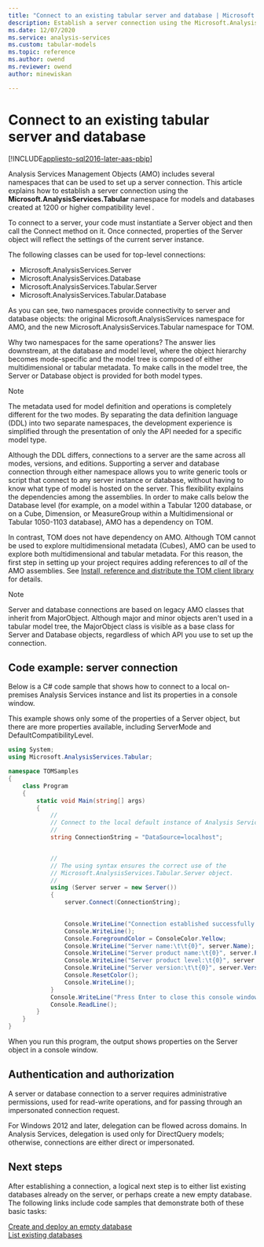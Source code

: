 ```yaml
---
title: "Connect to an existing tabular server and database | Microsoft Docs"
description: Establish a server connection using the Microsoft.AnalysisServices.Tabular namespace for models and databases created at 1200 or higher compatibility level.
ms.date: 12/07/2020
ms.service: analysis-services
ms.custom: tabular-models
ms.topic: reference
ms.author: owend
ms.reviewer: owend
author: minewiskan

---
```

# Connect to an existing tabular server and database

[!INCLUDE[appliesto-sql2016-later-aas-pbip](../includes/appliesto-sql2016-later-aas-pbip.md)]

Analysis Services Management Objects (AMO) includes several namespaces that can be used to set up a server connection. This article explains how to establish a server connection using the **Microsoft.AnalysisServices.Tabular** namespace for models and databases created at 1200 or higher compatibility level .

To connect to a server, your code must instantiate a Server object and then call the Connect method on it. Once connected, properties of the Server object will reflect the settings of the current server instance.

The following classes can be used for top-level connections:

* Microsoft.AnalysisServices.Server
* Microsoft.AnalysisServices.Database
* Microsoft.AnalysisServices.Tabular.Server
* Microsoft.AnalysisServices.Tabular.Database

As you can see, two namespaces provide connectivity to server and database objects:  the original Microsoft.AnalysisServices namespace for AMO, and the new Microsoft.AnalysisServices.Tabular namespace for TOM.

Why two namespaces for the same operations? The answer lies downstream, at the database and model level, where the object hierarchy becomes mode-specific and the model tree is composed of either multidimensional or tabular metadata. To make calls in the model tree, the Server or Database object is provided for both model types.

> [!NOTE]  
> The metadata used for model definition and operations is completely different for the two modes. By separating the data definition language (DDL) into two separate namespaces, the development experience is simplified through the presentation of only the API needed for a specific model type. 

Although the DDL differs, connections to a server are the same across all modes, versions, and editions. Supporting a server and database connection through either namespace allows you to write generic tools or script that connect to any server instance or database, without having to know what type of model is hosted on the server. This flexibility explains the dependencies among the assemblies. In order to make calls below the Database level (for example, on a model within a Tabular 1200 database, or on a Cube, Dimension, or MeasureGroup within a Multidimensional or Tabular 1050-1103 database), AMO has a dependency on TOM.

In contrast, TOM does not have dependency on AMO. Although TOM cannot be used to explore multidimensional metadata (Cubes), AMO can be used to explore both multidimensional and tabular metadata. For this reason, the first step in setting up your project requires adding references to *all* of the AMO assemblies. See [Install, reference and distribute the TOM client library](install-distribute-and-reference-the-tabular-object-model.md) for details.

> [!NOTE]  
> Server and database connections are based on legacy AMO classes that inherit from MajorObject. Although major and minor objects aren't used in a tabular model tree, the MajorObject class is visible as a base class for Server and Database objects, regardless of which API you use to set up the connection.  

## Code example: server connection

Below is a C# code sample that shows how to connect to a local on-premises Analysis Services instance and list its properties in a console window. 

This example shows only some of the properties of a Server object, but there are more properties available, including ServerMode and DefaultCompatibilityLevel.  

```csharp
using System; 
using Microsoft.AnalysisServices.Tabular; 

namespace TOMSamples 
{ 
    class Program 
    { 
        static void Main(string[] args) 
        { 
            // 
            // Connect to the local default instance of Analysis Services 
            // 
            string ConnectionString = "DataSource=localhost"; 


            // 
            // The using syntax ensures the correct use of the 
            // Microsoft.AnalysisServices.Tabular.Server object. 
            // 
            using (Server server = new Server()) 
            { 
                server.Connect(ConnectionString); 

 
                Console.WriteLine("Connection established successfully."); 
                Console.WriteLine(); 
                Console.ForegroundColor = ConsoleColor.Yellow; 
                Console.WriteLine("Server name:\t\t{0}", server.Name); 
                Console.WriteLine("Server product name:\t{0}", server.ProductName); 
                Console.WriteLine("Server product level:\t{0}", server.ProductLevel); 
                Console.WriteLine("Server version:\t\t{0}", server.Version); 
                Console.ResetColor(); 
                Console.WriteLine(); 
            } 
            Console.WriteLine("Press Enter to close this console window."); 
            Console.ReadLine(); 
        } 
    } 
} 
```

When you run this program, the output shows properties on the Server object in a console window.

## Authentication and authorization

A server or database connection to a server requires administrative permissions, used for read-write operations, and for passing through an impersonated connection request.

For Windows 2012 and later, delegation can be flowed across domains. In Analysis Services, delegation is used only for DirectQuery models; otherwise, connections are either direct or impersonated.

## Next steps

After establishing a connection, a logical next step is to either list existing databases already on the server, or perhaps create a new empty database. The following links include code samples that demonstrate both of these basic tasks:

[Create and deploy an empty database](create-and-deploy-an-empty-database-analysis-services-amo-tom.md)  
[List existing databases](list-existing-databases-on-a-tabular-server-analysis-services-amo-tom.md)
